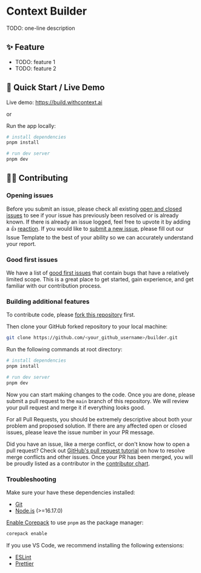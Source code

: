 # Context Builder

TODO: one-line description

## ✨ Feature

- TODO: feature 1
- TODO: feature 2

## 🚀 Quick Start / Live Demo

Live demo: https://build.withcontext.ai

or

Run the app locally:

```bash
# install dependencies
pnpm install

# run dev server
pnpm dev
```

## 🧑‍💻 Contributing

### Opening issues

Before you submit an issue, please check all existing [open and closed issues](https://github.com/withcontext-ai/builder/issues) to see if your issue has previously been resolved or is already known. If there is already an issue logged, feel free to upvote it by adding a 👍 [reaction](https://github.com/blog/2119-add-reactions-to-pull-requests-issues-and-comments). If you would like to [submit a new issue](https://github.com/withcontext-ai/builder/issues/new/choose), please fill out our Issue Template to the best of your ability so we can accurately understand your report.

### Good first issues

We have a list of [good first issues](https://github.com/withcontext-ai/builder/labels/good%20first%20issue) that contain bugs that have a relatively limited scope. This is a great place to get started, gain experience, and get familiar with our contribution process.

### Building additional features

To contribute code, please [fork this repository](https://github.com/withcontext-ai/builder/fork) first.

Then clone your GitHub forked repository to your local machine:

```bash
git clone https://github.com/<your_github_username>/builder.git
```

Run the following commands at root directory:

```bash
# install dependencies
pnpm install

# run dev server
pnpm dev
```

Now you can start making changes to the code. Once you are done, please submit a pull request to the `main` branch of this repository. We will review your pull request and merge it if everything looks good.

For all Pull Requests, you should be extremely descriptive about both your problem and proposed solution. If there are any affected open or closed issues, please leave the issue number in your PR message.

Did you have an issue, like a merge conflict, or don't know how to open a pull request? Check out [GitHub's pull request tutorial](https://docs.github.com/en/pull-requests/collaborating-with-pull-requests) on how to resolve merge conflicts and other issues. Once your PR has been merged, you will be proudly listed as a contributor in the [contributor chart](https://github.com/withcontext-ai/builder/graphs/contributors).

### Troubleshooting

Make sure your have these dependencies installed:

- [Git](https://git-scm.com/downloads)
- [Node.js](https://nodejs.org/en/download/) (>=16.17.0)

[Enable Corepack](https://pnpm.io/installation#using-corepack) to use `pnpm` as the package manager:

```bash
corepack enable
```

If you use VS Code, we recommend installing the following extensions:

- [ESLint](https://marketplace.visualstudio.com/items?itemName=dbaeumer.vscode-eslint)
- [Prettier](https://marketplace.visualstudio.com/items?itemName=esbenp.prettier-vscode)
